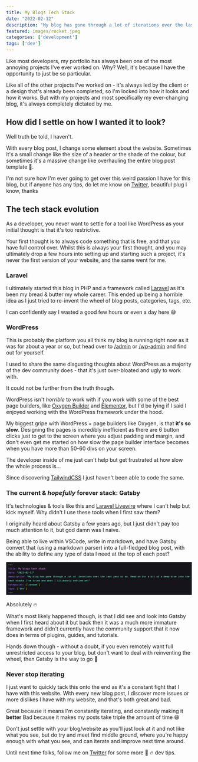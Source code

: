 ```yaml
---
title: My Blogs Tech Stack
date: "2022-02-12"
description: "My blog has gone through a lot of iterations over the last year or so. Read on for a bit of a deep dive into the tech stacks I've tried and what I ultimately settled on!"
featured: images/rocket.jpeg
categories: ['development']
tags: ['dev']
---
```


Like most developers, my portfolio has always been one of the most annoying projects I've ever worked on. Why? Well, it's because I have the opportunity to just be so particular.

Like all of the other projects I've worked on - it's always led by the client or a design that's already been completed, so I'm locked into how it looks and how it works. But with my projects and most specifically my ever-changing blog, it's always completely dictated by me.

## How did I settle on how I wanted it to look?

Well truth be told, I haven't.

With every blog post, I change some element about the website. Sometimes it's a small change like the size of a header or the shade of the colour, but sometimes it's a massive change like overhauling the entire blog post template 🤦.

I'm not sure how I'm ever going to get over this weird passion I have for this blog, but if anyone has any tips, do let me know on [Twitter](https://twitter.com/joelwmale), beautiful plug I know, thanks

## The tech stack evolution

As a developer, you never want to settle for a tool like WordPress as your initial thought is that it's too restrictive.

Your first thought is to always code something that is free, and that you have full control over. Whilst this is always your first thought, and you may ultimately drop a few hours into setting up and starting such a project, it's never the first version of your website, and the same went for me.

### Laravel

I ultimately started this blog in PHP and a framework called [Laravel](https://laravel.com/) as it's been my bread & butter my whole career. This ended up being a horrible idea as I just tried to re-invent the wheel of blog posts, categories, tags, etc.

I can confidently say I wasted a good few hours or even a day here 😅 

### WordPress

This is probably the platform you all think my blog is running right now as it was for about a year or so, but head over to [/admin](/admin) or [/wp-admin](/wp-admin) and find out for yourself.

I used to share the same disgusting thoughts about WordPress as a majority of the dev community does - that it's just over-bloated and ugly to work with. 

It could not be further from the truth though.

WordPress isn't *horrible* to work with if you work with some of the best page builders, like [Oxygen Builder](https://oxygenbuilder.com/) and [Elementor](https://elementor.com/), but I'd be lying if I said I enjoyed working with the WordPress framework under the hood.

My biggest gripe with WordPress + page builders like Oxygen, is that **it's so slow**. Designing the pages is incredibly inefficient as there are 6 button clicks just to get to the screen where you adjust padding and margin, and don't even get me started on how slow the page builder interface becomes when you have more than 50-60 divs on your screen.

The developer inside of me just can't help but get frustrated at how slow the whole process is... 

Since discovering [TailwindCSS](https://tailwindcss.com/) I just haven't been able to code the same.

### The current & *hopefully* forever stack: Gatsby

It's technologies & tools like this and [Laravel Livewire](https://laravel-livewire.com/) where I can't help but kick myself. Why didn't I use these tools when I first saw them?

I originally heard about Gatsby a few years ago, but I just didn't pay too much attention to it, but god damn was I naive.

Being able to live within VSCode, write in markdown, and have Gatsby convert that (using a markdown parser) into a full-fledged blog post, with the ability to define any type of data I need at the top of each post?

![](images/post-definitions.png)

Absolutely 🔥 

What's most likely happened though, is that I did see and look into Gatsby when I first heard about it but back then it was a much more immature framework and didn't currently have the community support that it now does in terms of plugins, guides, and tutorials.

Hands down though - without a doubt, if you even remotely want full unrestricted access to your blog, but don't want to deal with reinventing the wheel, then Gatsby is the way to go 🚀 

### Never stop iterating

I just want to quickly tack this onto the end as it's a constant fight that I have with this website. With every new blog post, I discover more issues or more dislikes I have with my website, and that's both great and bad.

Great because it means I'm constantly iterating, and constantly making it **better**
Bad because it makes my posts take triple the amount of time 😄 

Don't just settle with your blog/website as you'll just look at it and not like what you see, but do try and meet find middle ground, where you're happy enough with what you see, and can iterate and improve next time around.

Until next time folks, follow me on [Twitter](https://twitter.com/joelwmale) for some more 🚀 🔥 dev tips.